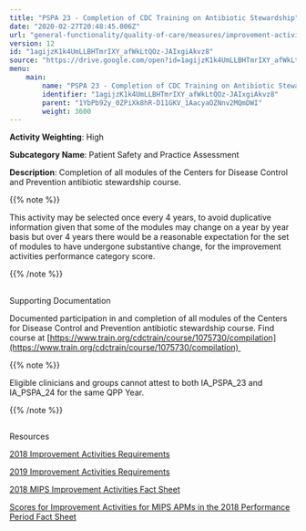 ```yaml
---
title: "PSPA 23 - Completion of CDC Training on Antibiotic Stewardship"
date: "2020-02-27T20:48:45.006Z"
url: "general-functionality/quality-of-care/measures/improvement-activities-measures/2018-improvement-activities/pspa-23-completion-of-cdc-training-on-antibiotic-stewardship.html"
version: 12
id: "1agijzK1k4UmLLBHTmrIXY_afWkLtQOz-JAIxgiAkvz8"
source: "https://drive.google.com/open?id=1agijzK1k4UmLLBHTmrIXY_afWkLtQOz-JAIxgiAkvz8"
menu:
    main:
        name: "PSPA 23 - Completion of CDC Training on Antibiotic Stewardship"
        identifier: "1agijzK1k4UmLLBHTmrIXY_afWkLtQOz-JAIxgiAkvz8"
        parent: "1YbPb92y_0ZPiXk8hR-D11GKV_1AacyaOZNnv2MQmDWI"
        weight: 3600
---
```









**Activity Weighting**: High

**Subcategory Name**: Patient Safety and Practice Assessment

**Description**: Completion of all modules of the Centers for Disease Control and Prevention antibiotic stewardship course.

{{% note %}}

This activity may be selected once every 4 years, to avoid duplicative information given that some of the modules may change on a year by year basis but over 4 years there would be a reasonable expectation for the set of modules to have undergone substantive change, for the improvement activities performance category score.

{{% /note %}}


## 

Supporting Documentation

Documented participation in and completion of all modules of the Centers for Disease Control and Prevention antibiotic stewardship course. Find course at [https://www.train.org/cdctrain/course/1075730/compilation](https://www.train.org/cdctrain/course/1075730/compilation) 

{{% note %}}

Eligible clinicians and groups cannot attest to both IA_PSPA_23 and IA_PSPA_24 for the same QPP Year.

{{% /note %}}


## 

Resources

[2018 Improvement Activities Requirements](https://qpp.cms.gov/mips/improvement-activities?py=2018)

[2019 Improvement Activities Requirements](https://qpp.cms.gov/mips/improvement-activities?py=2019)

[2018 MIPS Improvement Activities Fact Sheet](https://qpp.cms.gov/resource/2018%20MIPS%20Improvement%20Activities%20Fact%20Sheet)

[Scores for Improvement Activities for MIPS APMs in the 2018 Performance Period Fact Sheet](https://qpp.cms.gov/resource/2018%20MIPS%20APMs%20improvement%20Activities%20scores%20fact%20sheet)

